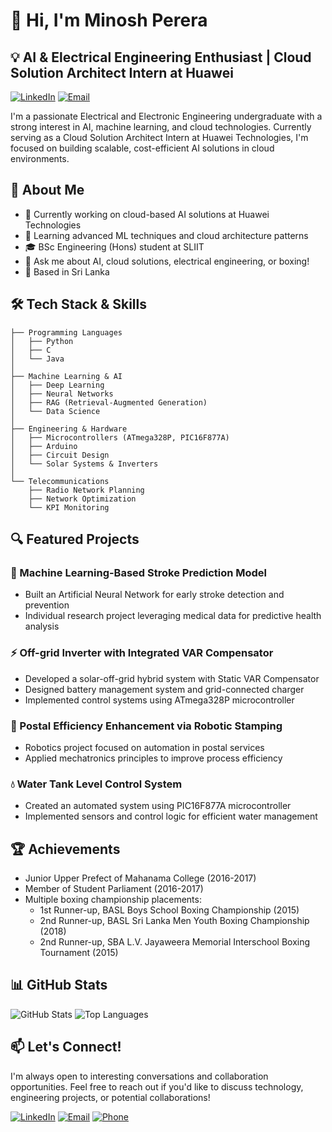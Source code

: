 # 👋 Hi, I'm Minosh Perera

## 💡 AI & Electrical Engineering Enthusiast | Cloud Solution Architect Intern at Huawei

[![LinkedIn](https://img.shields.io/badge/LinkedIn-Connect-blue?style=for-the-badge&logo=linkedin)](https://linkedin.com/in/minoshperera)
[![Email](https://img.shields.io/badge/Email-Contact-red?style=for-the-badge&logo=gmail)](mailto:sithijaperera3@gmail.com)

I'm a passionate Electrical and Electronic Engineering undergraduate with a strong interest in AI, machine learning, and cloud technologies. Currently serving as a Cloud Solution Architect Intern at Huawei Technologies, I'm focused on building scalable, cost-efficient AI solutions in cloud environments.

## 🚀 About Me

- 🔭 Currently working on cloud-based AI solutions at Huawei Technologies
- 🌱 Learning advanced ML techniques and cloud architecture patterns
- 🎓 BSc Engineering (Hons) student at SLIIT
- 💬 Ask me about AI, cloud solutions, electrical engineering, or boxing!
- 📍 Based in Sri Lanka

## 🛠️ Tech Stack & Skills

```
├── Programming Languages
│   ├── Python
│   ├── C
│   └── Java
│
├── Machine Learning & AI
│   ├── Deep Learning
│   ├── Neural Networks
│   ├── RAG (Retrieval-Augmented Generation)
│   └── Data Science
│
├── Engineering & Hardware
│   ├── Microcontrollers (ATmega328P, PIC16F877A)
│   ├── Arduino
│   ├── Circuit Design
│   └── Solar Systems & Inverters
│
└── Telecommunications
    ├── Radio Network Planning
    ├── Network Optimization
    └── KPI Monitoring
```

## 🔍 Featured Projects

### 🧠 Machine Learning-Based Stroke Prediction Model
- Built an Artificial Neural Network for early stroke detection and prevention
- Individual research project leveraging medical data for predictive health analysis

### ⚡ Off-grid Inverter with Integrated VAR Compensator
- Developed a solar-off-grid hybrid system with Static VAR Compensator
- Designed battery management system and grid-connected charger
- Implemented control systems using ATmega328P microcontroller

### 🤖 Postal Efficiency Enhancement via Robotic Stamping
- Robotics project focused on automation in postal services
- Applied mechatronics principles to improve process efficiency

### 💧 Water Tank Level Control System
- Created an automated system using PIC16F877A microcontroller
- Implemented sensors and control logic for efficient water management

## 🏆 Achievements

- Junior Upper Prefect of Mahanama College (2016-2017)
- Member of Student Parliament (2016-2017)
- Multiple boxing championship placements:
  - 1st Runner-up, BASL Boys School Boxing Championship (2015)
  - 2nd Runner-up, BASL Sri Lanka Men Youth Boxing Championship (2018)
  - 2nd Runner-up, SBA L.V. Jayaweera Memorial Interschool Boxing Tournament (2015)

## 📊 GitHub Stats

![GitHub Stats](https://github-readme-stats.vercel.app/api?username=minosh-perera&show_icons=true&theme=radical)
![Top Languages](https://github-readme-stats.vercel.app/api/top-langs/?username=minosh-perera&layout=compact&theme=radical)

## 📫 Let's Connect!

I'm always open to interesting conversations and collaboration opportunities. Feel free to reach out if you'd like to discuss technology, engineering projects, or potential collaborations!

[![LinkedIn](https://img.shields.io/badge/LinkedIn-minoshperera-blue?style=flat-square&logo=linkedin)](https://linkedin.com/in/minoshperera)
[![Email](https://img.shields.io/badge/Email-sithijaperera3@gmail.com-red?style=flat-square&logo=gmail)](mailto:sithijaperera3@gmail.com)
[![Phone](https://img.shields.io/badge/Phone-%2B94_77_425_2989-green?style=flat-square&logo=whatsapp)](tel:+94774252989)
